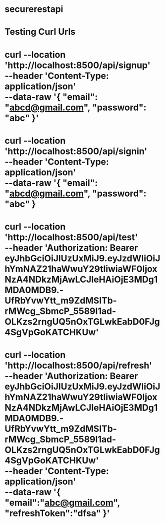 # securerestapi
Testing Curl Urls
============================
curl --location 'http://localhost:8500/api/signup' \
--header 'Content-Type: application/json' \
--data-raw '{
    "email": "abcd@gmail.com",
    "password": "abc"
}'
=============================
curl --location 'http://localhost:8500/api/signin' \
--header 'Content-Type: application/json' \
--data-raw '{
    "email": "abcd@gmail.com",
    "password": "abc"
}
===============================
curl --location 'http://localhost:8500/api/test' \
--header 'Authorization: Bearer eyJhbGciOiJIUzUxMiJ9.eyJzdWIiOiJhYmNAZ21haWwuY29tIiwiaWF0IjoxNzA4NDkzMjAwLCJleHAiOjE3MDg1MDA0MDB9.-UfRbYvwYtt_m9ZdMSITb-rMWcg_SbmcP_5589I1ad-OLKzs2rngUQ5nOxTGLwkEabD0FJg4SgVpGoKATCHKUw'
===============================
curl --location 'http://localhost:8500/api/refresh' \
--header 'Authorization: Bearer eyJhbGciOiJIUzUxMiJ9.eyJzdWIiOiJhYmNAZ21haWwuY29tIiwiaWF0IjoxNzA4NDkzMjAwLCJleHAiOjE3MDg1MDA0MDB9.-UfRbYvwYtt_m9ZdMSITb-rMWcg_SbmcP_5589I1ad-OLKzs2rngUQ5nOxTGLwkEabD0FJg4SgVpGoKATCHKUw' \
--header 'Content-Type: application/json' \
--data-raw '{
    "email":"abc@gmail.com",
    "refreshToken":"dfsa"
}'
====================================
